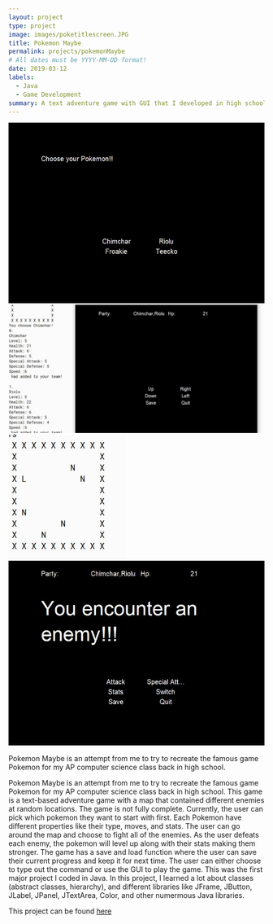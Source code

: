 ```yaml
---
layout: project
type: project
image: images/poketitlescreen.JPG
title: Pokemon Maybe
permalink: projects/pokemonMaybe
# All dates must be YYYY-MM-DD format!
date: 2019-03-12
labels:
  - Java
  - Game Development
summary: A text adventure game with GUI that I developed in high school.
---
```

<div class="ui small rounded images">
  <img class="ui image" src="../images/poke1.JPG">
  <img class="ui image" src="../images/poke2.JPG">
  <img class="ui image" src="../images/poke3.JPG">
  <img class="ui image" src="../images/poke4.JPG">
</div>


Pokemon Maybe is an attempt from me to try to recreate the famous game Pokemon for my AP computer science class back in high school.

Pokemon Maybe is an attempt from me to try to recreate the famous game Pokemon for my AP computer science class back in high school. This game is a text-based adventure game with a map that contained different enemies at random locations. The game is not fully complete. Currently, the user can pick which pokemon they want to start with first. Each Pokemon have different properties like their type, moves, and stats. The user can go around the map and choose to fight all of the enemies. As the user defeats each enemy, the pokemon will level up along with their stats making them stronger. The game has a save and load function where the user can save their current progress and keep it for next time. The user can either choose to type out the command or use the GUI to play the game. This was the first major project I coded in Java. In this project, I learned a lot about classes (abstract classes, hierarchy), and different libraries like JFrame, JButton, JLabel, JPanel, JTextArea, Color, and other numermous Java libraries. 

This project can be found <a href="https://github.com/wenhaoq20/pokemon-clone">here</a>

